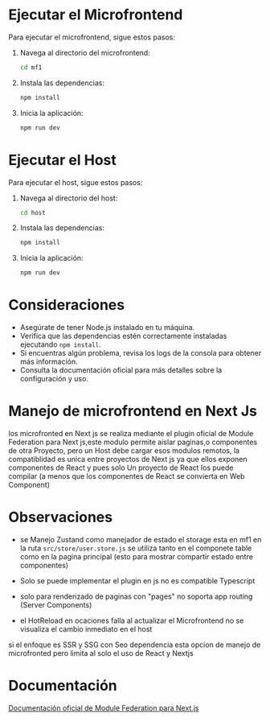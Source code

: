 # Ejecutar el Microfrontend

Para ejecutar el microfrontend, sigue estos pasos:

1. Navega al directorio del microfrontend:
    ```bash
    cd mf1
    ```
2. Instala las dependencias:
     ```bash
     npm install
     ```

3. Inicia la aplicación:
    ```bash
    npm run dev
    ```

# Ejecutar el Host

Para ejecutar el host, sigue estos pasos:

1. Navega al directorio del host:
    ```bash
    cd host
    ```

2. Instala las dependencias:
     ```bash
     npm install
     ```

3. Inicia la aplicación:
    ```bash
    npm run dev
    ```

# Consideraciones 

- Asegúrate de tener Node.js instalado en tu máquina.
- Verifica que las dependencias estén correctamente instaladas ejecutando `npm install`.
- Si encuentras algún problema, revisa los logs de la consola para obtener más información.
- Consulta la documentación oficial para más detalles sobre la configuración y uso.


# Manejo de microfrontend en Next Js

los microfronted en Next js se realiza mediante el plugin oficial de Module Federation para Next js,este modulo permite aislar paginas,o componentes de otra Proyecto, pero un Host debe cargar esos modulos remotos, la compatiblidad es unica entre proyectos de Next js ya que ellos exponen componentes de React y pues solo Un proyecto de React los puede compilar (a menos que los componentes de React se convierta en Web Component)

# Observaciones 

- se Manejo Zustand como manejador de estado el storage esta en mf1 en la ruta  `src/store/user.store.js` se utiliza tanto en el componete table como en la pagina principal (esto para mostrar compartir estado entre componentes)

- Solo se puede implementar el plugin en js no es compatible Typescript
- solo para renderizado de paginas con "pages" no soporta app routing (Server Components)
- el HotReload en ocaciones falla al actualizar el Microfrontend no se visualiza el cambio inmediato en el host

si el enfoque es SSR y SSG con Seo dependencia esta opcion de manejo de microfronted pero limita al solo el uso de React y Nextjs

# Documentación

[Documentación oficial de Module Federation para Next.js](https://module-federation.io/practice/frameworks/next/index.html)

